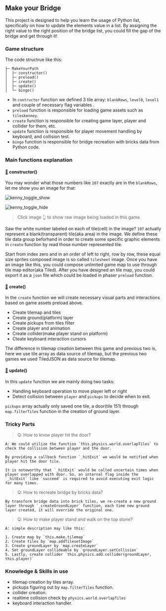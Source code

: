 ## Make your Bridge

This project is designed to help you learn the usage of Python list, specifically on how to update the elements value in a list.
By assigning the right value to the right position of the bridge list, you could fill the gap of the bridge and get through it!

### Game structure

The code structrue like this:

```
├─ MakeYourPath
│  ├─ constructor()
│  ├─ preload()
│  ├─ create()
│  ├─ update()
│  └─ bingo()
```

- In `contructor` function we defined 3 tile array: `blankRows`, `level0`, `level1` and couple of necessary flag variables .
- `preload` function is responsible for loading game assets such as `tileskenney`.
- `create` function is responsible for creating game layer, player and collider for them, etc.
- `update` function is responsible for player movement handling by keyboard, and collision test.
- `bingo` function is responsible for bridge recreation with bricks data from Python code.

### Main functions explanation

#### [🍭](#/disclosure?line=5) constructor()

You may wonder what those numbers like `107` exactly are in the `blankRows`, let me show you an image for that:

![kenny_toggle_show](games/code/kenney_with_index_md.png)

![kenny_toggle_hide](games/code/kenney_redux_64x64_clip.png)

> Click image 👆 to show raw image being loaded in this game.

Saw the white number labeled on each of tile(cell) in the image? `107` actually represent a blank(transparent) tile(aka area) in the image. We define these tile data group beforhand in order to create some specific graphic elements in `create` function by read those number represented tile.

Start from index zero and in an order of left to right, row by row, these equal size sprites composed image is so called `tilesheet` image. Once you have an image like this, you could compose unlimited game map to use through tile map editor(aka Tiled). After you have designed an tile map, you could export it as a `json` file which could be loaded in phaser `preload` function.

#### [🍭](#/disclosure?line=116) create()

In the `create` function we will create necessary visual parts and interactions based on game assets preload above.

- Create tilemap and tiles
- Create ground(platform) layer
- Create pickups from tiles filter
- Create player and animation
- Create collider(make player stand on platform)
- Cteate keyboard interaction cursors

The difference in tilemap creation between this game and previous two is, here we use tile array as data source of tilemap, but the previous two games we used TiledJSON as data source for tilemap.

#### [🍭](#/disclosure?line=132) update()

In this `update` function we are mainly doing two tasks:

- Handling keyboard operation to move player left or right
- Detect collision between `player` and `pickups` to decide when to exit.

`pickups` array actually only saved one tile, a door(tile 151) through `map.filterTiles` function in the creation of ground layer.

### Tricky Parts

> Q: How to know player hit the door?

```
A: We could utilize the function `this.physics.world.overlapTiles` to check the collision between player and the door. 

By providing a callback function `_hitExit` we would be notified when player hit the door tile. 

It is noteworthy that `_hitExit` would be called uncertain times when player overlapped with door. So, an internal flag inside the `_hitExit` like `succeed` is required to avoid executing exit logic for many times.
```

> Q: How to recreate bridge by bricks data?

```
By transform bridge data into brick tiles, we re-create a new ground layer through `_createGroundLayer` function, each time new ground layer created, it will override the original one.
```

> Q: How to make player stand and walk on the top stone?

```
A: simple description may like this:

1. Create map by `this.make.tilemap`
2. Create tiles by `map.addTilesetImage`
3. Create groundLayer by `map.createLayer`
4. Set groundLayer collideable by `groundLayer.setCollision`
5. Lastly, create collider `this.physics.add.collider(groundLayer, this.player)`
```

### Knowledge & Skills in use

- tilemap creation by tiles array.
- pickups figuring out by `map.filterTiles` function.
- collider creation.
- realtime collision check by `physics.world.overlapTiles`
- keyboard interaction handler.